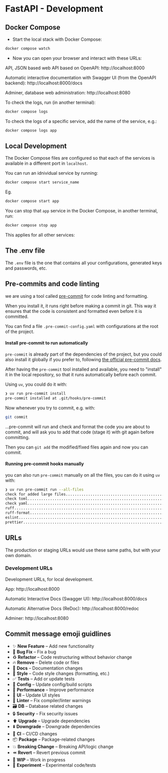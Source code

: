 # FastAPI - Development

## Docker Compose

- Start the local stack with Docker Compose:

```bash
docker compose watch
```

- Now you can open your browser and interact with these URLs:

API, JSON based web API based on OpenAPI: http://localhost:8000

Automatic interactive documentation with Swagger UI (from the OpenAPI backend): http://localhost:8000/docs

Adminer, database web administration: http://localhost:8080

To check the logs, run (in another terminal):

```bash
docker compose logs
```

To check the logs of a specific service, add the name of the service, e.g.:

```bash
docker compose logs app
```

## Local Development

The Docker Compose files are configured so that each of the services is available in a different port in `localhost`.

You can run an idnividual service by running:

```bash
docker compose start service_name
```
Eg.


```bash
docker compose start app
```

You can stop that `app` service in the Docker Compose, in another terminal, run:

```bash
docker compose stop app
```
This applies for all other services:



## The .env file

The `.env` file is the one that contains all your configurations, generated keys and passwords, etc.


## Pre-commits and code linting

we are using a tool called [pre-commit](https://pre-commit.com/) for code linting and formatting.

When you install it, it runs right before making a commit in git. This way it ensures that the code is consistent and formatted even before it is committed.

You can find a file `.pre-commit-config.yaml` with configurations at the root of the project.

#### Install pre-commit to run automatically

`pre-commit` is already part of the dependencies of the project, but you could also install it globally if you prefer to, following [the official pre-commit docs](https://pre-commit.com/).

After having the `pre-commit` tool installed and available, you need to "install" it in the local repository, so that it runs automatically before each commit.

Using `uv`, you could do it with:

```bash
❯ uv run pre-commit install
pre-commit installed at .git/hooks/pre-commit
```

Now whenever you try to commit, e.g. with:

```bash
git commit
```

...pre-commit will run and check and format the code you are about to commit, and will ask you to add that code (stage it) with git again before committing.

Then you can `git add` the modified/fixed files again and now you can commit.

#### Running pre-commit hooks manually

you can also run `pre-commit` manually on all the files, you can do it using `uv` with:

```bash
❯ uv run pre-commit run --all-files
check for added large files..............................................Passed
check toml...............................................................Passed
check yaml...............................................................Passed
ruff.....................................................................Passed
ruff-format..............................................................Passed
eslint...................................................................Passed
prettier.................................................................Passed
```

## URLs

The production or staging URLs would use these same paths, but with your own domain.

### Development URLs

Development URLs, for local development.

App: http://localhost:8000

Automatic Interactive Docs (Swagger UI): http://localhost:8000/docs

Automatic Alternative Docs (ReDoc): http://localhost:8000/redoc

Adminer: http://localhost:8080

## Commit message emoji guidlines

- ✨ **New Feature** – Add new functionality
- 🐛 **Bug Fix** – Fix a bug
- ♻️ **Refactor** – Code restructuring without behavior change
- 🔥 **Remove** – Delete code or files
- 📝 **Docs** – Documentation changes
- 🎨 **Style** – Code style changes (formatting, etc.)
- ✅ **Tests** – Add or update tests
- 🔧 **Config** – Update config/build scripts
- 🚀 **Performance** – Improve performance
- 💄 **UI** – Update UI styles
- 🚨 **Linter** – Fix compiler/linter warnings
- 🗃️ **DB** – Database related changes
- 🔒 **Security** – Fix security issues
- ⬆️ **Upgrade** – Upgrade dependencies
- ⬇️ **Downgrade** – Downgrade dependencies
- 👷 **CI** – CI/CD changes
- 📦 **Package** – Package-related changes
- 💥 **Breaking Change** – Breaking API/logic change
- ⏪ **Revert** – Revert previous commit
- 🚧 **WIP** – Work in progress
- 🧪 **Experiment** – Experimental code/tests
